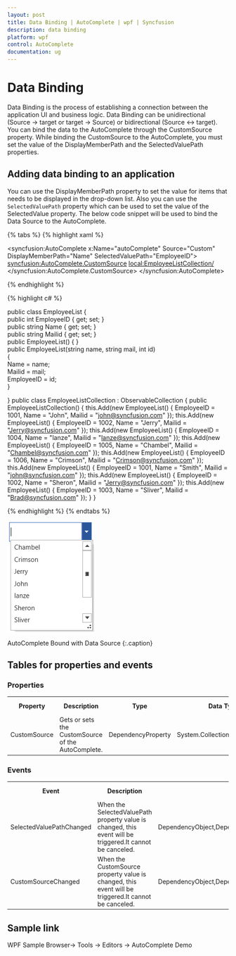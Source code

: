 ```yaml
---
layout: post
title: Data Binding | AutoComplete | wpf | Syncfusion
description: data binding
platform: wpf
control: AutoComplete
documentation: ug
---
```


# Data Binding

Data Binding is the process of establishing a connection between the application UI and business logic. Data Binding can be unidirectional (Source -> target or target -> Source) or bidirectional (Source <-> target). You can bind the data to the AutoComplete through the CustomSource property. While binding the CustomSource to the AutoComplete, you must set the value of the DisplayMemberPath and the SelectedValuePath properties.

## Adding data binding to an application 

You can use the DisplayMemberPath property to set the value for items that needs to be displayed in the drop-down list. Also you can use the `SelectedValuePath` property which can be used to set the value of the SelectedValue property. The below code snippet will be used to bind the Data Source to the AutoComplete.

{% tabs %}
{% highlight xaml %}

<syncfusion:AutoComplete x:Name="autoComplete" Source="Custom" DisplayMemberPath="Name" SelectedValuePath="EmployeeID">
<syncfusion:AutoComplete.CustomSource>
<local:EmployeeListCollection/>
</syncfusion:AutoComplete.CustomSource>
</syncfusion:AutoComplete>

{% endhighlight %}

{% highlight c# %}

public class EmployeeList
{    
    public int EmployeeID { get; set; }    
    public string Name { get; set; }    
    public string Mailid { get; set; }    
    public EmployeeList() { }    
    public EmployeeList(string name, string mail, int id)    
    {            
        Name = name;            
        Mailid = mail;            
        EmployeeID = id;    
    }

}
public class EmployeeListCollection : ObservableCollection<EmployeeList>
{
    public EmployeeListCollection()
    {
        this.Add(new EmployeeList() { EmployeeID = 1001, Name = "John", Mailid = "john@syncfusion.com" });
        this.Add(new EmployeeList() { EmployeeID = 1002, Name = "Jerry", Mailid = "Jerry@syncfusion.com" });
        this.Add(new EmployeeList() { EmployeeID = 1004, Name = "lanze", Mailid = "lanze@syncfusion.com" });
        this.Add(new EmployeeList() { EmployeeID = 1005, Name = "Chambel", Mailid = "Chambel@syncfusion.com" });
        this.Add(new EmployeeList() { EmployeeID = 1006, Name = "Crimson", Mailid = "Crimson@syncfusion.com" });
        this.Add(new EmployeeList() { EmployeeID = 1001, Name = "Smith", Mailid = "john@syncfusion.com" });
        this.Add(new EmployeeList() { EmployeeID = 1002, Name = "Sheron", Mailid = "Jerry@syncfusion.com" });
        this.Add(new EmployeeList() { EmployeeID = 1003, Name = "Sliver", Mailid = "Brad@syncfusion.com" });
    }
}

{% endhighlight %}
{% endtabs %}

![](Data-Binding_images/Data-Binding_img1.png)

AutoComplete Bound with Data Source
{:.caption}

## Tables for properties and events

### Properties

<table>
<tr>
<th>
Property </th><th>
Description </th><th>
Type </th><th>
Data Type </th><th>
Reference links </th></tr>
<tr>
<td>
CustomSource</td><td>
Gets or sets the CustomSource of the AutoComplete.</td><td>
DependencyProperty</td><td>
System.Collections.IEnumerable</td><td>
</td></tr>
</table>

### Events

<table>
<tr>
<th>
Event </th><th>
Description </th><th>
Arguments </th><th>
Type </th><th>
Reference links </th></tr>
<tr>
<td>
SelectedValuePathChanged</td><td>
 When the SelectedValuePath property value is changed, this event will be triggered.It cannot be canceled.</td><td>
DependencyObject,DependencyPropertyChangedEventArgs</td><td>
DependencyPropertyChangedCallBack </td><td>
</td></tr>
<tr>
<td>
CustomSourceChanged</td><td>
 When the CustomSource property value is changed, this event will be triggered.It cannot be canceled.</td><td>
DependencyObject,DependencyPropertyChangedEventArgs</td><td>
DependencyPropertyChangedCallBack </td><th>
</th></tr>
</table>

## Sample link

WPF Sample Browser-> Tools -> Editors -> AutoComplete Demo
